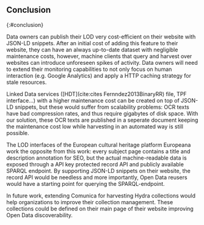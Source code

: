 ##  Conclusion
{:#conclusion}

Data owners can publish their LOD very cost-efficient on their website with JSON-LD snippets. After an initial cost of adding this feature to their website, they can have an always up-to-date dataset with negligible maintenance costs, however, machine clients that query and harvest over websites can introduce unforeseen spikes of activity. Data owners will need to extend their monitoring capabilities to not only focus on human interaction (e.g. Google Analytics) and apply a HTTP caching strategy for stale resources.

Linked Data services ([HDT](cite:cites Fernndez2013BinaryRR) file, TPF interface...) with a higher maintenance cost can be created on top of JSON-LD snippets, but these would suffer from scalability problems: OCR texts have bad compression rates, and thus require gigabytes of disk space. With our solution, these OCR texts are published in a seperate document keeping the maintenance cost low while harvesting in an automated way is still possible. 

<!--  What are the advantages and disadvantages of the proposed approach? How can the work be compared with others? What are the differences to other cultural heritage LODs like e.g. Europeana?  -->
The LOD interfaces of the European cultural heritage platform Europeana work the opposite from this work: every subject page contains a title and description annotation for SEO, but the actual machine-readable data is exposed through a API key protected record API and publicly available SPARQL endpoint. By supporting JSON-LD snippets on their website, the record API would be needless and more importantly, Open Data reusers would have a starting point for querying the SPARQL-endpoint.

In future work, extending Comunica for harvesting Hydra collections would help organizations to improve their collection management. These collections could be defined on their main page of their website improving Open Data discoverability.

<!--By using our demonstrator, non-technical users are able to extract a data dump from an enriched website.-->

<!-- The cultural heritage website hetarchief.be showcases an official maintained paged collection of Linked Data Fragments about newspapers. By extending Comunica, in-depth data analysis and federated querying over this dataset is possible. To improve querying speed, Linked Data services ([SPARQL-endpoint](http://semanticweb.org/wiki/SPARQL_endpoint.html), [HDT](cite:cites Fernndez2013BinaryRR) file, TPF interface...) with a higher maintenance cost can be created on top of JSON-LD snippets. Such interfaces would suffer from scalability problems: Optical Character Recognition (OCR) texts have bad compression rates, and thus require gigabytes of disk space. With our solution, these OCR-text are published in a seperate document keeping the maintenance cost low while harvesting in an automated way is still possible. By using our demonstrator, non-technical users are able to extract a data dump from an enriched website. -->

<!-- To gain traction with an international audience, e.g. the science stories platform ([http://sciencestories.io](http://sciencestories.io)), a reconciliation service could be created with knowledge bases (cfr. Wikidata). 
Next to embedding the data, hypermedia controls or search engine optimization features, also the [International Image Interoperability Framework](https://iiif.io/api/image/2.1/) (IIIF) Image API for sharing images could be described within a JSON-LD snippet for raising the discoverability of this service. IIIF API information already uses JSON-LD to describe its features such as tiling and licensing which makes this an excellent snippet addition helping an organization become more visible on the Web. -->

<!--In future work, extending Comunica for harvesting Hydra collections would help organizations to improve their collection management. These collections could be defined on their main page of their website improving Open Data discoverability. Also work on supporting multiple views acting as indexes for collections would benefit querying performance on sorting or filtering operations on e.g. geospatial or temporal data.-->